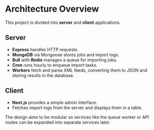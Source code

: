 # Architecture Overview

This project is divided into **server** and **client** applications.

## Server
- **Express** handles HTTP requests.
- **MongoDB** via Mongoose stores jobs and import logs.
- **Bull** with **Redis** manages a queue for importing jobs.
- **Cron** runs hourly to enqueue import tasks.
- **Workers** fetch and parse XML feeds, converting them to JSON and storing
  results in the database.

## Client
- **Next.js** provides a simple admin interface.
- Fetches import logs from the server and displays them in a table.

The design aims to be modular so services like the queue worker or API routes
can be expanded into separate services later.
